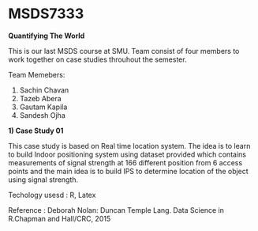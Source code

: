 # MSDS7333

**Quantifying The World**

This is our last MSDS course at SMU. Team consist of four members to work together on case studies throuhout the semester.

Team Memebers:

1) Sachin Chavan
2) Tazeb Abera
3) Gautam Kapila
4) Sandesh Ojha


**1) Case Study 01** 

This case study is based on Real time location system. The idea is to learn to build Indoor positioning system using dataset provided which contains measurements of signal strength at 166 different position from 6 access points and the main idea is to build IPS to determine location of the object using signal strength.

Techology usesd : R, Latex

Reference : Deborah Nolan: Duncan Temple Lang. Data Science in R.Chapman and Hall/CRC, 2015
